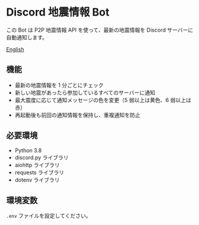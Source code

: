 # Discord 地震情報 Bot

この Bot は P2P 地震情報 API を使って、最新の地震情報を Discord サーバーに自動通知します。

[English](README-en.md)

## 機能

- 最新の地震情報を 1 分ごとにチェック
- 新しい地震があったら参加しているすべてのサーバーに通知
- 最大震度に応じて通知メッセージの色を変更（5 弱以上は黄色、6 弱以上は赤）
- 再起動後も前回の通知情報を保持し、重複通知を防止

## 必要環境

- Python 3.8
- discord.py ライブラリ
- aiohttp ライブラリ
- requests ライブラリ
- dotenv ライブラリ

## 環境変数

`.env` ファイルを設定してください。
